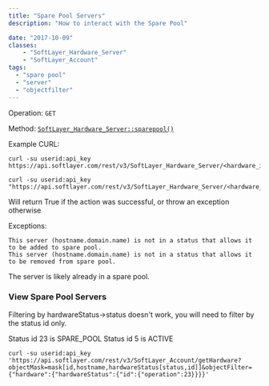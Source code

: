 ```yaml
---
title: "Spare Pool Servers"
description: "How to interact with the Spare Pool"

date: "2017-10-09"
classes: 
    - "SoftLayer_Hardware_Server"
    - "SoftLayer_Account"
tags:
  - "spare pool"
  - "server"
  - "objectfilter"
---
```


Operation: `GET`

Method: [`SoftLayer_Hardware_Server::sparepool()`](http://sldn.softlayer.com/reference/services/SoftLayer_Hardware_Server/sparePool)

Example CURL:
```
curl -su userid:api_key https://api.softlayer.com/rest/v3/SoftLayer_Hardware_Server/<hardware_id>/sparepool/add

curl -su userid:api_key  "https://api.softlayer.com/rest/v3/SoftLayer_Hardware_Server/<hardware_id>/sparePool/activate"
```

Will return True if the action was successful, or throw an exception otherwise

Exceptions:
```
This server (hostname.domain.name) is not in a status that allows it to be added to spare pool.
This server (hostname.domain.name) is not in a status that allows it to be removed from spare pool.
```
The server is likely already in a spare pool.


### View Spare Pool Servers
Filtering by hardwareStatus->status doesn't work, you will need to filter by the status id only.

Status id 23 is SPARE_POOL
Status id 5 is ACTIVE
```
curl -su userid:api_key 'https://api.softlayer.com/rest/v3/SoftLayer_Account/getHardware?objectMask=mask[id,hostname,hardwareStatus[status,id]]&objectFilter={"hardware":{"hardwareStatus":{"id":{"operation":23}}}}'
```
